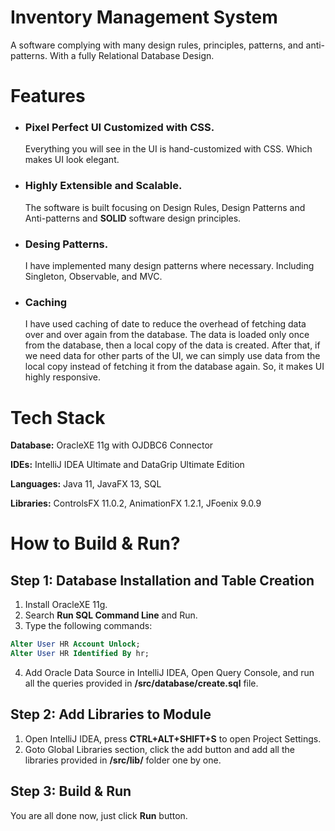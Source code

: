 # Inventory Management System
A software complying with many design rules, principles, patterns, and anti-patterns. With a fully Relational Database Design.


# Features
- ### Pixel Perfect UI Customized with CSS.
    Everything you will see in the UI is hand-customized with CSS. Which makes UI look elegant.

- ### Highly Extensible and Scalable.
    The software is built focusing on Design Rules, Design Patterns and Anti-patterns and **SOLID** software design principles.

- ### Desing Patterns.
    I have implemented many design patterns where necessary. Including Singleton, Observable, and MVC.
- ### Caching
    I have used caching of date to reduce the overhead of fetching data over and over again from the database. The data is loaded only once from the database, then a local copy of the data is created. After that, if we need data for other parts of the UI, we can simply use data from the local copy instead of fetching it from the database again. So, it makes UI highly responsive.



# Tech Stack

**Database:** OracleXE 11g with OJDBC6 Connector

**IDEs:** IntelliJ IDEA Ultimate and DataGrip Ultimate Edition

**Languages:** Java 11, JavaFX 13, SQL

**Libraries:** ControlsFX 11.0.2, AnimationFX 1.2.1, JFoenix 9.0.9


# How to Build & Run?
## Step 1: Database Installation and Table Creation
1. Install OracleXE 11g.
2. Search **Run SQL Command Line** and Run.
3. Type the following commands:
```SQL
Alter User HR Account Unlock;
Alter User HR Identified By hr;
```
4. Add Oracle Data Source in IntelliJ IDEA, Open Query Console, and run all the queries provided in **/src/database/create.sql** file.

## Step 2: Add Libraries to Module
1. Open IntelliJ IDEA, press **CTRL+ALT+SHIFT+S** to open Project Settings.
2. Goto Global Libraries section, click the add button and add all the libraries provided in **/src/lib/** folder one by one.
  
## Step 3: Build & Run
You are all done now, just click **Run** button.
